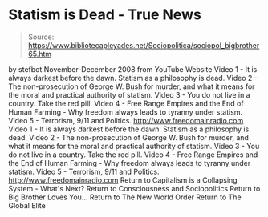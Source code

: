 # Statism is Dead - True News

> Source: https://www.bibliotecapleyades.net/Sociopolitica/sociopol_bigbrother65.htm

by stefbot November-December 2008 from YouTube Website
Video 1 - It is always darkest before the dawn. Statism as a philosophy is dead. Video 2 - The non-prosecution of George W. Bush for murder, and what it means for the moral and practical authority of statism. Video 3 - You do not live in a country. Take the red pill. Video 4 - Free Range Empires and the End of Human Farming - Why freedom always leads to tyranny under statism. Video 5 - Terrorism, 9/11 and Politics. http://www.freedomainradio.com
Video 1 - It is always darkest before the dawn. Statism as a philosophy is dead.
Video 2 - The non-prosecution of George W. Bush for murder, and what it means for the moral and practical authority of statism.
Video 3 - You do not live in a country. Take the red pill.
Video 4 - Free Range Empires and the End of Human Farming - Why freedom always leads to tyranny under statism.
Video 5 - Terrorism, 9/11 and Politics.
http://www.freedomainradio.com
Return to Capitalism is a Collapsing System - What's Next?
Return to Consciousness and Sociopolitics
Return to Big Brother Loves You...
Return to The New World Order
Return to The Global Elite
